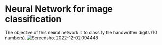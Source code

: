 ﻿# Neural Network  for image classification

The objective of this neural network is to classify the handwritten digits (10 numbers).
![Screenshot 2022-12-02 094448](https://user-images.githubusercontent.com/100729318/205319100-13d6ab33-45dc-4683-9022-a23702d7317f.png)
